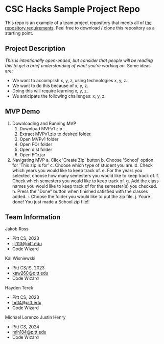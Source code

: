 # CSC Hacks Sample Project Repo

This repo is an example of a team project repository that meets all of [the repository requirements](https://www.notion.so/CSC-Hacks-901a62e005c8494fa342e0cc738101ad#da206965e3ed497f9bd6c1ceebd4fac9). Feel free to download / clone this repository as a starting point.

## Project Description
*This is intentionally open-ended, but consider that people will be reading this to get a brief understanding of what you're working on.* Some ideas are:
* We want to accomplish x, y, z, using technologies x, y, z.
* We want to do this because of x, y, z.
* Doing this will require learning x, y, z.
* We anticipate the following challenges: x, y, z.
## MVP Demo
1. Downloading and Running MVP
    1. Download MVPv1.zip
    2. Extract MVPv1.zip to desired folder.
    3. Open MVPv1 folder
    4. Open FOr folder
    5. Open dist folder
    6. Open FOr.jar
2. Navigating MVP
  a. Click 'Create Zip' button
  b. Choose 'School' option for 'This zip is for'
  c. Choose which type of student you are.
  d. Check which years you would like to keep track of.
  e. For the years you selected, choose how many semesters you would like to keep track of.
  f. Check which semesters you would like to keep track of.
  g. Add the class names you would like to keep track of for the semester(s) you checked.
  h. Press the "Done" button when finished satisfied with the classes added.
  i. Choose the folder you would like to put the zip file.
  j. Youre done! You just made a School.zip file!!

## Team Information
Jakob Ross
* Pitt CS, 2023
* jjr113@pitt.edu
* Code Wizard

Kai Wisniewski
* Pitt CS/IS, 2023
* kaw260@pitt.edu
* Code Wizard

Hayden Terek
* Pitt CS, 2023
* hdt4@pitt.edu
* Code Wizard

Michael Lorenzo Justin Henry
* Pitt CS, 2024
* mlh184@pitt.edu
* Code Wizard

